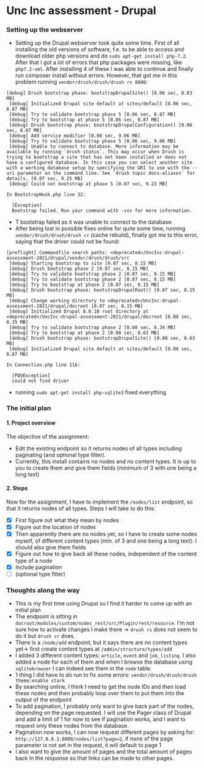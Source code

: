 # Unc Inc assessment - Drupal

### Setting up the webserver
- Setting up the Drupal webserver took quite some time. First of all installing the old versions of software, f.e. to be able to access and download older php versions and do `sudo apt-get install php-7.2`. After that I got a lot of errors that php packages were missing, like `php7.2-xml`. After installing 4 of these I was able to continue and finally run composer install without errors. However, that got me in this problem running `vendor/drush/drush/drush rs 8000`: 
```
[debug] Drush bootstrap phase: bootstrapDrupalSite() [0.06 sec, 8.63 MB]
 [debug] Initialized Drupal site default at sites/default [0.06 sec, 8.87 MB]
 [debug] Try to validate bootstrap phase 5 [0.06 sec, 8.87 MB]
 [debug] Try to bootstrap at phase 5 [0.06 sec, 8.87 MB]
 [debug] Drush bootstrap phase: bootstrapDrupalConfiguration() [0.06 sec, 8.87 MB]
 [debug] Add service modifier [0.06 sec, 9.06 MB]
 [debug] Try to validate bootstrap phase 5 [0.06 sec, 9.06 MB]
 [debug] Unable to connect to database. More information may be available by running `drush status`. This may occur when Drush is trying to bootstrap a site that has not been installed or does not have a configured database. In this case you can select another site with a working database setup by specifying the URI to use with the --uri parameter on the command line. See `drush topic docs-aliases` for details. [0.07 sec, 9.25 MB]
 [debug] Could not bootstrap at phase 5 [0.07 sec, 9.23 MB]

In BootstrapHook.php line 32:
                                                                      
  [Exception]                                                         
  Bootstrap failed. Run your command with -vvv for more information.
```
- T bootstrap failed as it was unable to connect to the database.
- After being lost in possible fixes online for quite some time, running `vendor/drush/drush/drush cr` (cache rebuild), finally got me to this error, saying that the driver could not be found:

```
[preflight] Commandfile search paths: <deprecated>/UncInc-drupal-assessment-2021/drupal/vendor/drush/drush/src
 [debug] Starting bootstrap to site [0.07 sec, 8.15 MB]
 [debug] Drush bootstrap phase 2 [0.07 sec, 8.15 MB]
 [debug] Try to validate bootstrap phase 2 [0.07 sec, 8.15 MB]
 [debug] Try to validate bootstrap phase 2 [0.07 sec, 8.15 MB]
 [debug] Try to bootstrap at phase 2 [0.07 sec, 8.15 MB]
 [debug] Drush bootstrap phase: bootstrapDrupalRoot() [0.07 sec, 8.15 MB]
 [debug] Change working directory to <deprecated>/UncInc-drupal-assessment-2021/drupal/docroot [0.07 sec, 8.15 MB]
 [debug] Initialized Drupal 8.8.10 root directory at <deprecated>/UncInc-drupal-assessment-2021/drupal/docroot [0.08 sec, 8.35 MB]
 [debug] Try to validate bootstrap phase 2 [0.08 sec, 8.34 MB]
 [debug] Try to bootstrap at phase 2 [0.08 sec, 8.63 MB]
 [debug] Drush bootstrap phase: bootstrapDrupalSite() [0.08 sec, 8.63 MB]
 [debug] Initialized Drupal site default at sites/default [0.08 sec, 8.87 MB]

In Connection.php line 116:
                         
  [PDOException]         
  could not find driver
```
- running `sudo apt-get install php-sqlite3` fixed everything

### The initial plan

#### 1. Project overview
The objective of the assignment:
- Edit the existing endpoint so it returns nodes of all types including paginating (and optional type filter).
- Currently, this install contains no nodes and no content types. It is up to you to create them and give them fields (minimum of 3 with one being a long text)
#### 2. Steps
Now for the assignment, I have to implement the `/nodes/list` endpoint, so that it returns nodes of all types. Steps I will take to do this:
- [x] First figure out what they mean by nodes
- [x] Figure out the location of nodes
- [x] Then apparently there are no nodes yet, so I have to create some nodes myself, of different content types (min. of 3 and one being a long text). I should also give them fields
- [x] Figure out how to give back all these nodes, independent of the content type of a node
- [x] Include pagination
- [ ] (optional type filter)
### Thoughts along the way
- This is my first time using Drupal so I find it harder to come up with an initial plan
- The endpoint is sitting in `docroot/modules/custom/nodes_rest/src/Plugin/rest/resource`. I'm not sure how to activate changes I make there -> `drush rs` does not seem to do it but `drush cr` does.
- There is a `/node/add` endpoint, but it says there are no content types yet-> first create content types at `/admin/structure/types/add`
- I added 3 different content types: `article`, `event` and `job_listing`. I also added a node for each of them and when I browse the database using `sqlitebrowser` I can indeed see them in the `node` table.
- 1 thing I did have to do run to fix some errors: `vendor/drush/drush/drush theme:enable stark`
- By searching online, I think I need to get the node IDs and then load these nodes and then probably loop over them to put them into the output of the endpoint
- To add pagination, I probably only want to give back part of the nodes, depending on the page requested. I will use the Pager class of Drupal and add a limit of 1 for now to see if pagination works, and I want to request only these nodes from the database.
- Pagination now works, I can now request different pages by asking for: `http://127.0.0.1:8000/nodes/list?page=2`, if none of the page parameter is not set in the request, it will default to page 1
- I also want to give the amount of pages and the total amount of pages back in the response so that links can be made to other pages.  
